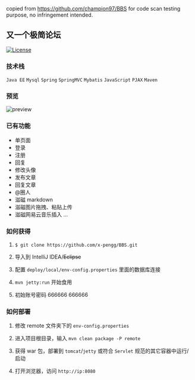 copied from https://github.com/champion97/BBS for code scan testing purpose, no infringement intended.

## 又一个极简论坛

[![License](http://img.shields.io/badge/license-MIT-brightgreen.svg)](http://opensource.org/licenses/MIT)

### 技术栈

`Java EE`  `Mysql`  `Spring` `SpringMVC`  `Mybatis`  `JavaScript` `PJAX`
`Maven`

### 预览

![preview](https://raw.githubusercontent.com/zh-h/BBS/master/src/main/webapp/static/img/preview.jpg)


### 已有功能

- 单页面
- 登录
- 注册
- 回复
- 修改头像
- 发布文章
- 回复文章
- @圈人
- 滋磁 markdown
- 滋磁图片拖拽、粘贴上传
- 滋磁网易云音乐插入
...


### 如何获得

1. `$ git clone https://github.com/x-pengg/BBS.git`

2. 导入到 IntelliJ IDEA/~~Eclipse~~

3. 配置 `deploy/local/env-config.properties` 里面的数据库连接

4. `mvn jetty:run` 开始食用

5. 初始账号密码 666666 666666


### 如何部署

1. 修改 remote 文件夹下的 `env-config.properties` 

2. 进入项目根目录，输入 `mvn clean package -P remote`

3. 获得 war 包，部署到 `tomcat`/`jetty` 或符合 `Servlet` 规范的其它容器中运行/启动

4. 打开浏览器，访问 `http://ip:8080`

